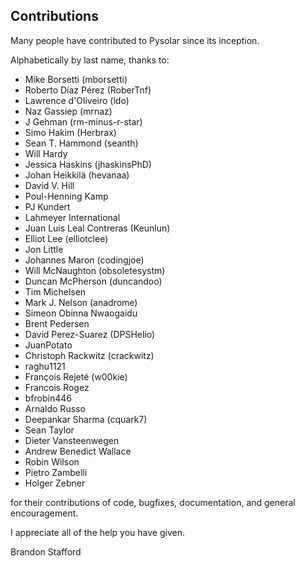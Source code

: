 Contributions
-------------

Many people have contributed to Pysolar since its inception.

Alphabetically by last name, thanks to:

* Mike Borsetti (mborsetti)
* Roberto Díaz Pérez (RoberTnf)
* Lawrence d'Oliveiro (ldo)
* Naz Gassiep (mrnaz)
* J Gehman (rm-minus-r-star)
* Simo Hakim (Herbrax)
* Sean T. Hammond (seanth)
* Will Hardy
* Jessica Haskins (jhaskinsPhD)
* Johan Heikkilä (hevanaa) 
* David V. Hill
* Poul-Henning Kamp
* PJ Kundert
* Lahmeyer International
* Juan Luis Leal Contreras (Keunlun)
* Elliot Lee (elliotclee)
* Jon Little
* Johannes Maron (codingjoe)
* Will McNaughton (obsoletesystm)
* Duncan McPherson (duncandoo)
* Tim Michelsen
* Mark J. Nelson (anadrome)
* Simeon Obinna Nwaogaidu
* Brent Pedersen
* David Perez-Suarez (DPSHelio)
* JuanPotato
* Christoph Rackwitz (crackwitz)
* raghu1121
* François Rejeté (w00kie)
* Francois Rogez
* bfrobin446
* Arnaldo Russo
* Deepankar Sharma (cquark7)
* Sean Taylor
* Dieter Vansteenwegen
* Andrew Benedict Wallace
* Robin Wilson
* Pietro Zambelli
* Holger Zebner

for their contributions of code, bugfixes, documentation, and general encouragement.

I appreciate all of the help you have given.

Brandon Stafford
